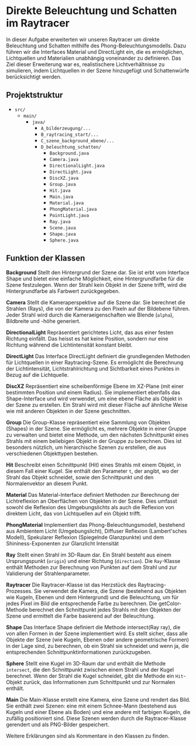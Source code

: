 # Direkte Beleuchtung und Schatten im Raytracer

In dieser Aufgabe erweiterten wir unseren Raytracer um direkte Beleuchtung und Schatten mithilfe des Phong-Beleuchtungsmodells. Dazu führen wir die Interfaces Material und DirectLight ein, die es ermöglichen, Lichtquellen und Materialien unabhängig voneinander zu definieren. Das Ziel dieser Erweiterung war es, realistischere Lichtverhältnisse zu simulieren, indem Lichtquellen in der Szene hinzugefügt und Schattenwürfe berücksichtigt werden.


## Projektstruktur
- `src/`
    - `main/`
        - `java/`
            - `A_bilderzeugung/...`
            - `B_raytracing_start/...`
            - `C_szene_background_ebene/...`
            - `D_beleuchtung_schatten/`
                - `Background.java`
                - `Camera.java`
                - `DirectionalLight.java`
                - `DirectLight.java`
                - `DiscXZ.java`
                - `Group.java`
                - `Hit.java`
                - `Main.java`
                - `Material.java`
                - `PhongMaterial.java`
                - `PointLight.java`
                - `Ray.java`
                - `Scene.java`
                - `Shape.java`
                - `Sphere.java`

## Funktion der Klassen

**Background**
Stellt den Hintergrund der Szene dar. Sie ist erbt vom Interface Shape und bietet eine einfache Möglichkeit, eine Hintergrundfarbe für die Szene festzulegen. Wenn der Strahl kein Objekt in der Szene trifft, wird die Hintergrundfarbe als Farbwert zurückgegeben.

**Camera**
Stellt die Kameraperspektive auf die Szene dar. Sie berechnet die Strahlen (Rays), die von der Kamera zu den Pixeln auf der Bildebene führen. Jeder Strahl wird durch die Kameraeigenschaften wie Blende (`alpha`), Bildbreite und -höhe generiert.

**DirectionalLight**
Repräsentiert gerichtetes Licht, das aus einer festen Richtung einfällt. Das heisst es hat keine Position, sondern nur eine Richtung während die Lichtintensität konstant bleibt.

**DirectLight**
Das Interface DirectLight definiert die grundlegenden Methoden für Lichtquellen in einer Raytracing-Szene. Es ermöglicht die Berechnung der Lichtintensität, Lichtstrahlrichtung und Sichtbarkeit eines Punktes in Bezug auf die Lichtquelle.

**DiscXZ**
Repräsentiert eine scheibenförmige Ebene im XZ-Plane (mit einer bestimmten Position und einem Radius). Sie implementiert ebenfalls das Shape-Interface und wird verwendet, um eine ebene Fläche als Objekt in der Szene zu erstellen. Ein Strahl wird mit dieser Fläche auf ähnliche Weise wie mit anderen Objekten in der Szene geschnitten.

**Group**
Die Group-Klasse repräsentiert eine Sammlung von Objekten (Shapes) in der Szene. Sie ermöglicht es, mehrere Objekte in einer Gruppe zu verwalten und bietet eine Methode, um den nächsten Schnittpunkt eines Strahls mit einem beliebigen Objekt in der Gruppe zu berechnen. Dies ist besonders nützlich, um hierarchische Szenen zu erstellen, die aus verschiedenen Objekttypen bestehen.

**Hit**
Beschreibt einen Schnittpunkt (Hit) eines Strahls mit einem Objekt, in diesem Fall einer Kugel. Sie enthält den Parameter `t`, der angibt, wo der Strahl das Objekt schneidet, sowie den Schnittpunkt und den Normalenvektor an diesem Punkt.

**Material**
Das Material-Interface definiert Methoden zur Berechnung der Lichtreflexion  an Oberflächen von Objekten in der Szene. Dies umfasst sowohl die Reflexion des Umgebungslichts als auch die Reflexion von direktem Licht, das von Lichtquellen auf ein Objekt trifft.

**PhongMaterial**
Implementiert das Phong-Beleuchtungsmodell, bestehend aus Ambientem Licht (Umgebungslicht), Diffuser Reflexion (Lambert'sches Modell), Spekularer Reflexion (Spiegelnde Glanzpunkte) und dem Shininess-Exponenten zur Glanzlicht Intensität

**Ray**
Stellt einen Strahl im 3D-Raum dar. Ein Strahl besteht aus einem Ursprungspunkt (`origin`) und einer Richtung (`direction`). Die `Ray`-Klasse enthält Methoden zur Berechnung von Punkten auf dem Strahl und zur Validierung der Strahlenparameter.

**Raytracer**
Die Raytracer-Klasse ist das Herzstück des Raytracing-Prozesses. Sie verwendet die Kamera, die Szene (bestehend aus Objekten wie Kugeln, Ebenen und dem Hintergrund) und die Beleuchtung, um für jedes Pixel im Bild die entsprechende Farbe zu berechnen. Die getColor-Methode berechnet den Schnittpunkt jedes Strahls mit den Objekten der Szene und ermittelt die Farbe basierend auf der Beleuchtung.

**Shape**
Das Interface Shape definiert die Methode intersect(Ray ray), die von allen Formen in der Szene implementiert wird. Es stellt sicher, dass alle Objekte der Szene (wie Kugeln, Ebenen oder andere geometrische Formen) in der Lage sind, zu berechnen, ob ein Strahl sie schneidet und wenn ja, die entsprechenden Schnittpunktinformationen zurückzugeben.

**Sphere**
Stellt eine Kugel im 3D-Raum dar und enthält die Methode `intersect`, die den Schnittpunkt zwischen einem Strahl und der Kugel berechnet. Wenn der Strahl die Kugel schneidet, gibt die Methode ein `Hit`-Objekt zurück, das Informationen zum Schnittpunkt und zur Normalen enthält.

**Main**
Die Main-Klasse erstellt eine Kamera, eine Szene und rendert das Bild. Sie enthält zwei Szenen: eine mit einem Schnee-Mann (bestehend aus Kugeln und einer Ebene als Boden) und eine andere mit farbigen Kugeln, die zufällig positioniert sind. Diese Szenen werden durch die Raytracer-Klasse gerendert und als PNG-Bilder gespeichert.


Weitere  Erklärungen sind als Kommentare in den Klassen zu finden.